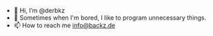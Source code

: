 - 👋 Hi, I’m @derbkz
- 👀 Sometimes when I'm bored, I like to program unnecessary things.
- 📫 How to reach me info@backz.de

<!---
derbkz/derbkz is a ✨ special ✨ repository because its `README.md` (this file) appears on your GitHub profile.
You can click the Preview link to take a look at your changes.
--->
